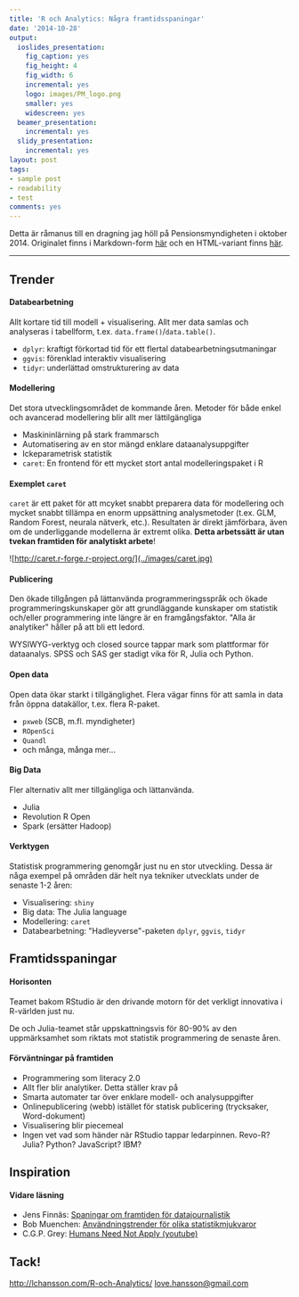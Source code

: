 ```yaml
---
title: 'R och Analytics: Några framtidsspaningar'
date: '2014-10-28'
output:
  ioslides_presentation:
    fig_caption: yes
    fig_height: 4
    fig_width: 6
    incremental: yes
    logo: images/PM_logo.png
    smaller: yes
    widescreen: yes
  beamer_presentation:
    incremental: yes
  slidy_presentation:
    incremental: yes
layout: post
tags:
- sample post
- readability
- test
comments: yes
---
```


Detta är råmanus till en dragning jag höll på Pensionsmyndigheten i oktober 2014. Originalet finns i Markdown-form [här](https://github.com/LCHansson/LCHansson.github.io/blob/master/_knitr/2014-10-28-R-och-Analytics.Rmd) och en HTML-variant finns [här]({{site.url}}/assets/html/2014-10-28-R-och-Analytics.html).

---

## Trender

#### Databearbetning

Allt kortare tid till modell + visualisering. Allt mer data samlas och analyseras i tabellform, t.ex. `data.frame()`/`data.table()`.

- `dplyr`: kraftigt förkortad tid för ett flertal databearbetningsutmaningar
- `ggvis`: förenklad interaktiv visualisering
- `tidyr`: underlättad omstrukturering av data


#### Modellering

Det stora utvecklingsområdet de kommande åren. Metoder för både enkel och avancerad modellering blir allt mer lättilgängliga

- Maskininlärning på stark frammarsch
- Automatisering av en stor mängd enklare dataanalysuppgifter
- Ickeparametrisk statistik
- `caret`: En frontend för ett mycket stort antal modelleringspaket i R


#### Exemplet `caret`

`caret` är ett paket för att mcyket snabbt preparera data för modellering och mycket snabbt tillämpa en enorm uppsättning analysmetoder (t.ex. GLM, Random Forest, neurala nätverk, etc.). Resultaten är direkt jämförbara, även om de underliggande modellerna är extremt olika. __Detta arbetssätt är utan tvekan framtiden för analytiskt arbete__!

![http://caret.r-forge.r-project.org/](../images/caret.jpg)


#### Publicering

Den ökade tillgången på lättanvända programmeringsspråk och ökade programmeringskunskaper gör att grundläggande kunskaper om statistik och/eller programmering inte längre är en framgångsfaktor. "Alla är analytiker" håller på att bli ett ledord.

WYSIWYG-verktyg och closed source tappar mark som plattformar för dataanalys. SPSS och SAS ger stadigt vika för R, Julia och Python.


#### Open data

Open data ökar starkt i tillgänglighet. Flera vägar finns för att samla in data från öppna datakällor, t.ex. flera R-paket.

- `pxweb` (SCB, m.fl. myndigheter)
- `ROpenSci`
- `Quandl`
- och många, många mer...


#### Big Data

Fler alternativ allt mer tillgängliga och lättanvända.

- Julia
- Revolution R Open
- Spark (ersätter Hadoop)


#### Verktygen

Statistisk programmering genomgår just nu en stor utveckling. Dessa är någa exempel på områden där helt nya tekniker utvecklats under de senaste 1-2 åren:

- Visualisering: `shiny`
- Big data: The Julia language
- Modellering: `caret`
- Databearbetning: "Hadleyverse"-paketen `dplyr`, `ggvis`, `tidyr`


## Framtidsspaningar

#### Horisonten

Teamet bakom RStudio är den drivande motorn för det verkligt innovativa i R-världen just nu.

De och Julia-teamet står uppskattningsvis för 80-90% av den uppmärksamhet som riktats mot statistik programmering de senaste åren.


#### Förväntningar på framtiden

- Programmering som literacy 2.0
- Allt fler blir analytiker. Detta ställer krav på 
- Smarta automater tar över enklare modell- och analysuppgifter
- Onlinepublicering (webb) istället för statisk publicering (trycksaker, Word-dokument)
- Visualisering blir piecemeal
- Ingen vet vad som händer när RStudio tappar ledarpinnen. Revo-R? Julia? Python? JavaScript? IBM?


## Inspiration

#### Vidare läsning

- Jens Finnäs: [Spaningar om framtiden för datajournalistik](http://jplusplus.se/14-spaningar-om-datajournalistik/)
- Bob Muenchen: [Användningstrender för olika statistikmjukvaror](http://r4stats.com/articles/popularity/)
- C.G.P. Grey: [Humans Need Not Apply (youtube)](https://www.youtube.com/watch?v=7Pq-S557XQU&list=UU2C_jShtL725hvbm1arSV9w)


## Tack!

http://lchansson.com/R-och-Analytics/
love.hansson@gmail.com
